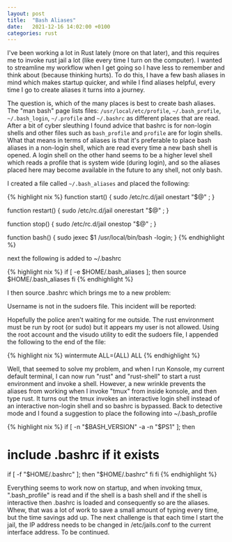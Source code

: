 ```yaml
---
layout: post
title:  "Bash Aliases"
date:   2021-12-16 14:02:00 +0100
categories: rust
---
```


I've been working a lot in Rust lately (more on that later), and this requires me to invoke rust jail a lot (like every time I turn on the computer). I wanted to streamline my workflow when I get going so I have less to remember and think about (because thinking hurts).  To do this, I have a few bash aliases in mind which makes startup quicker, and while I find aliases helpful, every time I go to create aliases it turns into a journey.

The question is, which of the many places is best to create bash aliases.  The "man bash" page lists files: `/usr/local/etc/profile`, `~/.bash_profile`, `~/.bash_login`, `~/.profile` and `~/.bashrc` as different places that are read.  After a bit of cyber sleuthing I found advice that bashrc is for non-login shells and other files such as `bash_profile` and `profile` are for login shells.  What that means in terms of aliases is that it's preferable to place bash aliases in a non-login shell, which are read every time a new bash shell is opened.  A login shell on the other hand seems to be a higher level shell which reads a profile that is system wide (during login), and so the aliases placed here may become available in the future to any shell, not only bash. 

I created a file called `~/.bash_aliases` and placed the following:

{% highlight nix %}
function start() {
  sudo /etc/rc.d/jail onestart "$@" ;
}

function restart() {
  sudo /etc/rc.d/jail onerestart "$@" ;
}

function stop() {
  sudo /etc/rc.d/jail onestop "$@" ;
}

function bash() {
  sudo jexec $1 /usr/local/bin/bash \-login;
}
{% endhighlight %}

next the following is added to ~/.bashrc


{% highlight nix %}
if [ -e $HOME/.bash_aliases ]; then
  source $HOME/.bash_aliases
fi
{% endhighlight %}

I then source .bashrc which brings me to a new problem:	

Username is not in the sudoers file. This incident will be reported:

Hopefully the police aren't waiting for me outside.  The rust environment must be run by root (or sudo) but it appears my user is not allowed.  Using the root account and the visudo utility to edit the sudoers file, I appended the following to the end of the file:
      </p>

{% highlight nix %}
wintermute ALL=(ALL) ALL
{% endhighlight %}

Well, that seemed to solve my problem, and when I run Konsole, my current default terminal, I can now run "rust" and "rust-shell" to start a rust environment and invoke a shell.   However, a new wrinkle prevents  the aliases from working when I invoke "tmux" from inside konsole, and then type rust.  It turns out the tmux invokes an interactive login shell instead of an interactive non-login shell and so bashrc is bypassed.  Back to detective mode and I found a suggestion to place the following into ~/.bash_profile

{% highlight nix %}
if [ -n "$BASH_VERSION" -a -n "$PS1" ]; then
  # include .bashrc if it exists
  if [ -f "$HOME/.bashrc" ]; then
    "$HOME/.bashrc"
  fi
fi
{% endhighlight %}

Everything seems to work now on startup, and when invoking tmux, ".bash_profile" is read and if the shell is a bash shell and if the shell is interactive then .bashrc is loaded and consequently so are the aliases.  Whew, that was a lot of work to save a small amount of typing every time, but the time savings add up.  The next challenge is that each time I start the jail, the IP address needs to be changed in /etc/jails.conf to the current interface address.  To be continued.
